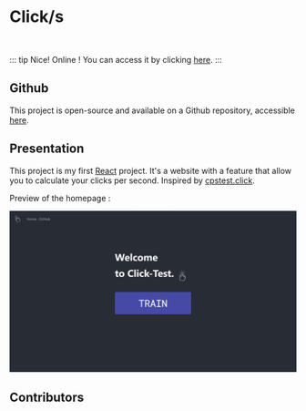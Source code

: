 <script setup>
import { VPTeamMembers } from 'vitepress/theme'

const additionalsMembers = []

const members = [
	...additionalsMembers,
  {
		avatar: "https://github.com/AlxisHenry.png",
		name: "Alexis Henry",
		title: "Contributor",
		links: [
			{ icon: "github", link: "https://github.com/Alxishenry" },
			{
				icon: "linkedin",
				link: "https://www.linkedin.com/in/alexishenry03",
			},
  	],
  },
];

</script>

# Click/s <Badge type="warning" text="v0.1.0" />

<br>

::: tip Nice!
Online ! You can access it by clicking [here](https://alxishenry.github.io/cpstest/).
:::

## Github

This project is open-source and available on a Github repository, accessible [here](https://github.com/AlxisHenry/cpstest). 

## Presentation

This project is my first [React](https://fr.reactjs.org/) project. It's a website with a feature that allow you to calculate your clicks per second. Inspired by [cpstest.click](https://cpstest.click/fr).

Preview of the homepage :

![cpstest.png](/static/cpstest.png)

## Contributors

<VPTeamMembers size="medium" :members="members" />
